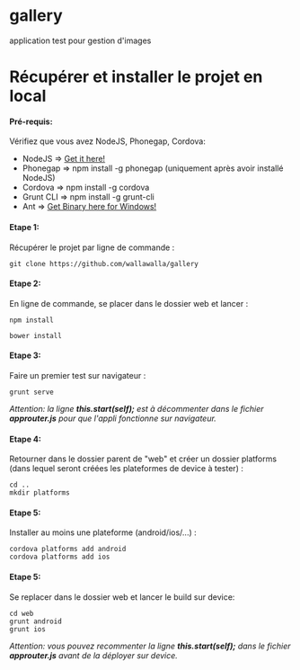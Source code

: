 gallery
=======

application test pour gestion d'images



Récupérer et installer le projet en local
=========================================

#### Pré-requis:
Vérifiez que vous avez NodeJS, Phonegap, Cordova:
* NodeJS => [Get it here!](http://nodejs.org/)
* Phonegap => npm install -g phonegap (uniquement après avoir installé NodeJS)
* Cordova => npm install -g cordova
* Grunt CLI => npm install -g grunt-cli
* Ant => [Get Binary here for Windows!](https://ant.apache.org/bindownload.cgi)

#### Etape 1:
Récupérer le projet par ligne de commande :

    git clone https://github.com/wallawalla/gallery

#### Etape 2:
En ligne de commande, se placer dans le dossier web et lancer :

    npm install

    bower install

#### Etape 3:
Faire un premier test sur navigateur :

    grunt serve

_Attention: la ligne **this.start(self);** est à décommenter dans le fichier **approuter.js** pour que l'appli fonctionne sur navigateur._

#### Etape 4:
Retourner dans le dossier parent de "web" et créer un dossier platforms (dans lequel seront créées les plateformes de device à tester) :

    cd ..
    mkdir platforms

#### Etape 5:
Installer au moins une plateforme (android/ios/...) :

    cordova platforms add android
    cordova platforms add ios

#### Etape 5:
Se replacer dans le dossier web et lancer le build sur device:

    cd web
    grunt android
    grunt ios

_Attention: vous pouvez recommenter la ligne **this.start(self);** dans le fichier **approuter.js** avant de la déployer sur device._